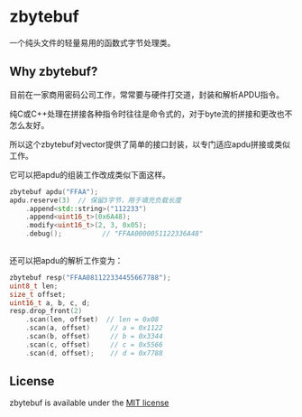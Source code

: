 # zbytebuf
一个纯头文件的轻量易用的函数式字节处理类。

## Why zbytebuf?

目前在一家商用密码公司工作，常常要与硬件打交道，封装和解析APDU指令。

纯C或C++处理在拼接各种指令时往往是命令式的，对于byte流的拼接和更改也不怎么友好。

所以这个zbytebuf对vector提供了简单的接口封装，以专门适应apdu拼接或类似工作。

它可以把apdu的组装工作改成类似下面这样。

```c++
zbytebuf apdu("FFAA");
apdu.reserve(3)  // 保留3字节，用于填充负载长度
    .append<std::string>("112233")
    .append<uint16_t>(0x6A48);
    .modify<uint16_t>(2, 3, 0x05);
    .debug();          // "FFAA0000051122336A48"
		
```

还可以把apdu的解析工作变为：

```c++
zbytebuf resp("FFAA081122334455667788");
uint8_t len;
size_t offset;
uint16_t a, b, c, d;
resp.drop_front(2)
    .scan(len, offset)  // len = 0x08
    .scan(a, offset)     // a = 0x1122
    .scan(b, offset)     // b = 0x3344
    .scan(c, offset)     // c = 0x5566
    .scan(d, offset);    // d = 0x7788
```

## License

zbytebuf is available under the [MIT license](https://www.mit-license.org)